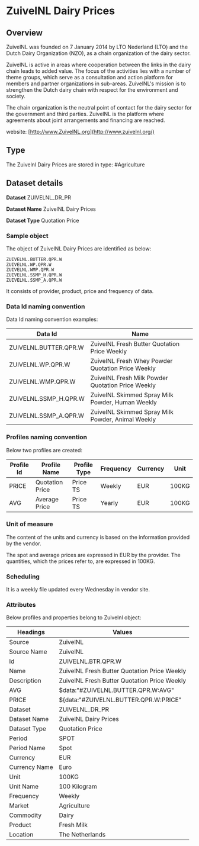 ZuivelNL Dairy Prices
=====================

## Overview

ZuivelNL was founded on 7 January 2014 by LTO Nederland (LTO) and the Dutch Dairy Organization (NZO), as a chain organization of the dairy sector.

ZuivelNL is active in areas where cooperation between the links in the dairy chain leads to added value. The focus of the activities lies with a number of theme groups, which serve as a consultation and action platform for members and partner organizations in sub-areas. ZuivelNL's mission is to strengthen the Dutch dairy chain with respect for the environment and society.

The chain organization is the neutral point of contact for the dairy sector for the government and third parties. ZuivelNL is the platform where agreements about joint arrangements and financing are reached.

website: [http://www.ZuivelNL.org](http://www.zuivelnl.org/)

## Type

The Zuivelnl Dairy Prices are stored in type: #Agriculture

## Dataset details

**Dataset** ZUIVELNL_DR_PR

**Dataset Name** ZuivelNL Dairy Prices

**Dataset Type** Quotation Price

### Sample object

The object of ZuivelNL Dairy Prices are identified as below:

```
ZUIVELNL.BUTTER.QPR.W  
ZUIVELNL.WP.QPR.W  
ZUIVELNL.WMP.QPR.W  
ZUIVELNL.SSMP_H.QPR.W  
ZUIVELNL.SSMP_A.QPR.W
```

It consists of provider, product, price and frequency of data.

### Data Id naming convention

Data Id naming convention examples:

|**Data Id**|**Name**|
|-|-|
|ZUIVELNL.BUTTER.QPR.W|ZuivelNL Fresh Butter Quotation Price Weekly|
|ZUIVELNL.WP.QPR.W|ZuivelNL Fresh Whey Powder Quotation Price Weekly|
|ZUIVELNL.WMP.QPR.W|ZuivelNL Fresh Milk Powder Quotation Price Weekly|
|ZUIVELNL.SSMP_H.QPR.W|ZuivelNL Skimmed Spray Milk Powder, Human Weekly|
|ZUIVELNL.SSMP_A.QPR.W|ZuivelNL Skimmed Spray Milk Powder, Animal Weekly|

### Profiles naming convention

Below two profiles are created:

|**Profile Id**|**Profile Name**|**Profile Type**|**Frequency**|**Currency**|**Unit**|
|-|-|-|-|-|-|
|PRICE|Quotation Price|Price TS|Weekly|EUR|100KG|
|AVG|Average Price|Price TS|Yearly|EUR|100KG|

### Unit of measure

The content of the units and currency is based on the information provided by the vendor.

The spot and average prices are expressed in EUR by the provider. The quantities, which the prices refer to, are expressed in 100KG.

### Scheduling

It is a weekly file updated every Wednesday in vendor site.

### Attributes

Below profiles and properties belong to Zuivelnl object:

|**Headings**|**Values**|
|-|-|
|Source|ZuivelNL|
|Source Name|ZuivelNL|
|Id|ZUIVELNL.BTR.QPR.W|
|Name|ZuivelNL Fresh Butter Quotation Price Weekly|
|Description|ZuivelNL Fresh Butter Quotation Price Weekly|
|AVG|$data:"#ZUIVELNL.BUTTER.QPR.W:AVG"|
|PRICE|${data:"#ZUIVELNL.BUTTER.QPR.W:PRICE"|
|Dataset|ZUIVELNL_DR_PR|
|Dataset Name|ZuivelNL Dairy Prices|
|Dataset Type|Quotation Price|
|Period|SPOT|
|Period Name|Spot|
|Currency|EUR|
|Currency Name|Euro|
|Unit|100KG|
|Unit Name|100 Kilogram|
|Frequency|Weekly|
|Market|Agriculture|
|Commodity|Dairy|
|Product|Fresh Milk|
|Location|The Netherlands|
